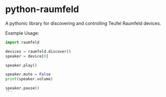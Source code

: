 python-raumfeld
===============

A pythonic library for discovering and controlling Teufel Raumfeld devices.

Example Usage:

```python
import raumfeld

devices = raumfeld.discover()
speaker = device[0]

speaker.play()

speaker.mute = False
print(speaker.volume)

speaker.pause()
´´´
